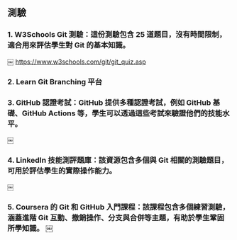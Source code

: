 
## 測驗


### 1.	W3Schools Git 測驗：這份測驗包含 25 道題目，沒有時間限制，適合用來評估學生對 Git 的基本知識。
  ￼
https://www.w3schools.com/git/git_quiz.asp

### 2.	Learn Git Branching 平台

### 3.	GitHub 認證考試：GitHub 提供多種認證考試，例如 GitHub 基礎、GitHub Actions 等，學生可以透過這些考試來驗證他們的技能水平。 
 ￼
### 4.	LinkedIn 技能測評題庫：該資源包含多個與 Git 相關的測驗題目，可用於評估學生的實際操作能力。  
￼
### 5.	Coursera 的 Git 和 GitHub 入門課程：該課程包含多個練習測驗，涵蓋進階 Git 互動、撤銷操作、分支與合併等主題，有助於學生鞏固所學知識。  ￼

